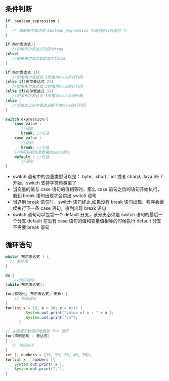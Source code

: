 ## 条件判断
```java
if( boolean_expression )
{
   /* 如果布尔表达式 boolean_expression 为真将执行的语句 */
}

if(布尔表达式){
   //如果布尔表达式的值为true
}else{
   //如果布尔表达式的值为false
}

if(布尔表达式 1){
   //如果布尔表达式 1的值为true执行代码
}else if(布尔表达式 2){
   //如果布尔表达式 2的值为true执行代码
}else if(布尔表达式 3){
   //如果布尔表达式 3的值为true执行代码
}else {
   //如果以上布尔表达式都不为true执行代码
}
```
```java
switch(expression){
    case value :
       //语句
       break; //可选
    case value :
       //语句
       break; //可选
    //你可以有任意数量的case语句
    default : //可选
       //语句
}
```
- switch 语句中的变量类型可以是： byte、short、int 或者 char从 Java SE 7 开始，switch 支持字符串类型了
- 当变量的值与 case 语句的值相等时，那么 case 语句之后的语句开始执行，直到 break 语句出现才会跳出 switch 语句
- 当遇到 break 语句时，switch 语句终止,如果没有 break 语句出现，程序会继续执行下一条 case 语句，直到出现 break 语句
- switch 语句可以包含一个 default 分支，该分支必须是 switch 语句的最后一个分支
default 在没有 case 语句的值和变量值相等的时候执行
default 分支不需要 break 语句

## 循环语句
```java
while( 布尔表达式 ) {
  // 循环体
}

do {
    //代码语句
}while(布尔表达式);

for(初始化; 布尔表达式; 更新) {
    // 代码语句
}
for(int x = 10; x < 20; x = x+1) {
         System.out.print("value of x : " + x );
         System.out.print("\n");
      }

// 主要用于数组的增强型 for 循环
for(声明语句 : 表达式)
{
   // 代码句子
}
int [] numbers = {10, 20, 30, 40, 50};
for(int x : numbers ){
    System.out.print( x );
    System.out.print(",");
}
```